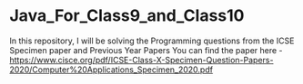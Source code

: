 # Java_For_Class9_and_Class10
In this repository, I will be solving the Programming questions from the ICSE Specimen paper and Previous Year Papers
You can find the paper here - https://www.cisce.org/pdf/ICSE-Class-X-Specimen-Question-Papers-2020/Computer%20Applications_Specimen_2020.pdf
